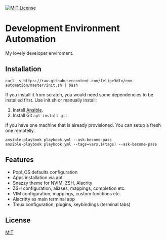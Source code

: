 [![MIT License][license-image]][license-url]

# Development Environment Automation

My lovely developer enviroment. 

## Installation

```
curl -s https://raw.githubusercontent.com/felipe3dfx/env-automation/master/init.sh | bash
```

If you install it from scratch, you would need some dependencies to be installed first. Use init.sh or manually install:

1. Install [Ansible](https://docs.ansible.com/ansible/latest/installation_guide/intro_installation.html#installing-ansible-on-ubuntu).
2. Install Git `apt install git`

If you have one machine that is already provisioned. You can setup a fresh one remotelly.

```
ansible-playbook playbook.yml --ask-become-pass
ansible-playbook playbook.yml --tags=vars,$(tags) --ask-become-pass
```

## Features

* Pop!_OS defaults configuration
* Apps installation via apt
* Snazzy theme for NVIM, ZSH, Alacrity
* ZSH configuration, aliases, mappings, completion etc.
* VIM configuration, mappings, custom functions etc.
* Alacritty as main terminal app
* Tmux configuration, plugins, keybindings (terminal tabs)

## License

[MIT](LICENSE)

[license-url]: LICENSE

[license-image]: https://img.shields.io/github/license/mashape/apistatus.svg

[capture]: capture.png
